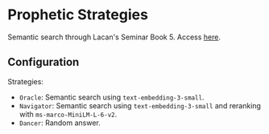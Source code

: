 # Prophetic Strategies

Semantic search through Lacan's Seminar Book 5. Access [here](https://prophetic.streamlit.app/).

## Configuration

Strategies:

-   `Oracle`: Semantic search using `text-embedding-3-small`.
-   `Navigator`: Semantic search using `text-embedding-3-small` and reranking with `ms-marco-MiniLM-L-6-v2`.
-   `Dancer`: Random answer.
